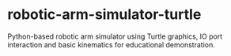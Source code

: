 # robotic-arm-simulator-turtle
Python-based robotic arm simulator using Turtle graphics, IO port interaction and basic kinematics for educational demonstration.
